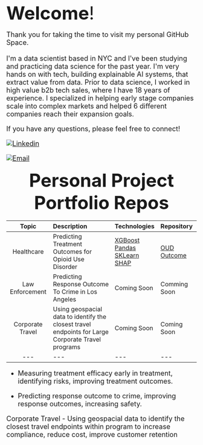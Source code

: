 <font size="8">**Welcome**!</font><br>
<br>
<font size="4">Thank you for taking the time to visit my personal GitHub Space. <br>
<br>
I'm a data scientist based in NYC and I've been studying and practicing data science for the past year.  I'm very hands on with tech, building explainable AI systems, that extract value from data.  Prior to data science, I worked in high value b2b tech sales, where I have 18 years of experience.  I specialized in helping early stage companies scale into complex markets and helped 6 different companies reach their expansion goals.

If you have any questions, please feel free to connect!  

[![Linkedin](https://img.shields.io/badge/-LinkedIn-blue?style=flat&logo=Linkedin&logoColor=white)](https://www.linkedin.com/in/danherman/)

[![Email](https://img.shields.io/badge/Email-%23D14836.svg?&style=for-the-badge&logo=Gmail&logoColor=white)](mailto:dan.herman@me.com)

<font size="8"><b><center>Personal Project Portfolio Repos</center></b></font>

| Topic | Description | Technologies | Repository |
| :---: | :--- | :--- | :--- |
| Healthcare | Predicting Treatment Outcomes for Opioid Use Disorder | [XGBoost](https://xgboost.readthedocs.io/en/stable/index.html)<br>[Pandas](https://pandas.pydata.org/docs/user_guide/index.html)<br>[SKLearn](https://scikit-learn.org/stable/)<br>[SHAP](https://shap.readthedocs.io/en/latest/) | [OUD Outcome](https://github.com/DanHerman212/oud_treatment_outcome) |
| Law Enforcement | Predicting Response Outcome To Crime in Los Angeles | Coming Soon | Comming Soon |
| Corporate Travel | Using geospacial data to identify the closest travel endpoints for Large Corporate Travel programs | Coming Soon | Coming Soon |
| --- | --- | --- | --- |


  - Measuring treatment efficacy early in treatment, identifying risks, improving treatment outcomes.  

 - Predicting response outcome to crime, improving response outcomes, increasing safety.

Corporate Travel - Using geospacial data to identify the closest travel endpoints within program to increase compliance, reduce cost, improve customer retention